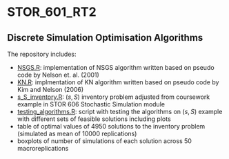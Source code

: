 # STOR_601_RT2

## Discrete Simulation Optimisation Algorithms

The repository includes:
- [NSGS.R](./NSGS.R): implementation of NSGS algorithm written based on pseudo code by Nelson et. al. (2001)
- [KN.R](./KN.R): implmentation of KN algorithm written based on pseudo code by Kim and Nelson (2006)
- [s_S_inventory.R](./s_S_inventory.R): $(s,S)$ inventory problem adjusted from coursework example in STOR 606 Stochastic Simulation module
- [testing_algorithms.R](./testing_algorithms.R): script with testing the algorithms on $(s,S)$ example with different sets of feasible solutions including plots
- table of optimal values of $4950$ solutions to the inventory problem (simulated as mean of $10000$ replications)
- boxplots of number of simulations of each solution across $50$ macroreplications

